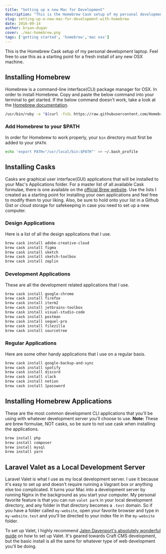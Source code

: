 ```yaml
---
title: "Setting up a new Mac for Development"
description: "This is the Homebrew Cask setup of my personal development laptop. Feel free to use this as a starting point for a fresh install of any new OSX machine."
slug: setting-up-a-new-mac-for-development-with-homebrew
date: 2016-09-14
author: bryan-dugan
cover: ./mac-homebrew.png
tags: ['getting started', 'homebrew','mac osx']
---
```


This is the Homebrew Cask setup of my personal development laptop. Feel free to use this as a starting point for a fresh install of any new OSX machine.

## Installing Homebrew

Homebrew is a command-line interface(CLI) package manager for OSX. In order to install Homebrew. Copy and paste the below command into your terminal to get started. If the below command doesn't work, take a look at the [Homebrew documentation](https://brew.sh).

```bash
/usr/bin/ruby -e "$(curl -fsSL https://raw.githubusercontent.com/Homebrew/install/master/install)"
```

### Add Homebrew to your $PATH

In order for Homebrew to work properly, your `bin` directory must first be added to your `$PATH`.

```bash
echo 'export PATH="/usr/local/bin:$PATH"' >> ~/.bash_profile
```

## Installing Casks

Casks are graphical user interface(GUI) applications that will be installed to your Mac's Applications folder. For a master list of all available Cask formulae, there is one available on the [official Brew website](https://formulae.brew.sh/cask/). Use the lists I created as a starting point for installing your own applications and feel free to modify them to your liking. Also, be sure to hold onto your list in a Github Gist or cloud storage for safekeeping in case you need to set up a new computer.

### Design Applications

Here is a list of all the design applications that I use.

```bash
brew cask install adobe-creative-cloud
brew cask install figma
brew cask install sketch
brew cask install sketch-toolbox
brew cask install zeplin
```

### Development Applications

These are all the development related applications that I use.

```bash
brew cask install google-chrome
brew cask install firefox
brew cask install iterm2
brew cask install jetbrains-toolbox
brew cask install visual-studio-code
brew cask install postman
brew cask install sequel-pro
brew cask install filezilla
brew cask install sourcetree
```

### Regular Applications

Here are some other handy applications that I use on a regular basis.

```bash
brew cask install google-backup-and-sync
brew cask install spotify
brew cask install discord
brew cask install slack
brew cask install notion
brew cask install 1password
```

## Installing Homebrew Applications

These are the most common development CLI applications that you'll be using with whatever development server you'll choose to use. **Note:** These are brew formulae, NOT casks, so be sure to not use cask when installing the applications.

```bash
brew install php
brew install composer
brew install mysql
brew install yarn
```

## Laravel Valet as a Local Development Server

Laravel Valet is what I use as my local development server. I use it because it's easy to set up and doesn't require running a Vagrant box or anything else too complicated. It turns your Mac into a development server by running Nginx in the background as you start your computer. My personal favorite feature is that you can run `valet park` in your local development directory, and any folder in that directory becomes a `.test` domain. So if you have a folder called `my-website`, open your favorite browser and type in `my-website.test` and you'll be directed to your index file in the `my-website` folder.

To set up Valet, I highly recommend [Jalen Davenport's absolutely wonderful guide](https://medium.com/@jalendport/running-craft-cms-3-on-laravel-valet-6df61e5193fd) on how to set up Valet. It's geared towards Craft CMS development, but the basic install is all the same for whatever type of web development you'll be doing.
